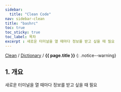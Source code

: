 ```yaml
---
sidebar:
  title: "Clean Code"
nav: sidebar-clean
title: "bashrc"
toc: true
toc_sticky: true
toc_label: 목차
excerpt : 새로운 터미널을 열 때마다 정보를 받고 싶을 때 필요
---
```

[Clean](/clean/) / [Dictionary](/clean/dictionary/) / **{{ page.title }}**
{: .notice--warning}


## 1. 개요

새로운 터미널을 열 때마다 정보를 받고 싶을 때 필요
